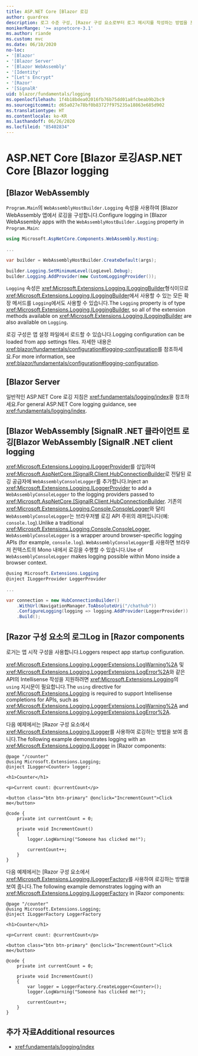 ```yaml
---
title: ASP.NET Core [Blazor 로깅
author: guardrex
description: 로그 수준 구성, [Razor 구성 요소로부터 로그 메시지를 작성하는 방법을 포함하여 [Blazor 앱의 로깅에 대해 알아봅니다.
monikerRange: '>= aspnetcore-3.1'
ms.author: riande
ms.custom: mvc
ms.date: 06/10/2020
no-loc:
- '[Blazor'
- '[Blazor Server'
- '[Blazor WebAssembly'
- '[Identity'
- "[Let's Encrypt"
- '[Razor'
- '[SignalR'
uid: blazor/fundamentals/logging
ms.openlocfilehash: 1f4b18bdea02016fb76b75dd01a8fcbeab9b2bc9
ms.sourcegitcommit: d65a027e78bf0b83727f975235a18863e685d902
ms.translationtype: HT
ms.contentlocale: ko-KR
ms.lasthandoff: 06/26/2020
ms.locfileid: "85402834"
---
```

# <a name="aspnet-core-blazor-logging"></a><span data-ttu-id="1d992-103">ASP.NET Core [Blazor 로깅</span><span class="sxs-lookup"><span data-stu-id="1d992-103">ASP.NET Core [Blazor logging</span></span>

## [Blazor WebAssembly

<span data-ttu-id="1d992-104">`Program.Main`의 `WebAssemblyHostBuilder.Logging` 속성을 사용하여 [Blazor WebAssembly 앱에서 로깅을 구성합니다.</span><span class="sxs-lookup"><span data-stu-id="1d992-104">Configure logging in [Blazor WebAssembly apps with the `WebAssemblyHostBuilder.Logging` property in `Program.Main`:</span></span>

```csharp
using Microsoft.AspNetCore.Components.WebAssembly.Hosting;

...

var builder = WebAssemblyHostBuilder.CreateDefault(args);

builder.Logging.SetMinimumLevel(LogLevel.Debug);
builder.Logging.AddProvider(new CustomLoggingProvider());
```

<span data-ttu-id="1d992-105">`Logging` 속성은 <xref:Microsoft.Extensions.Logging.ILoggingBuilder>형식이므로 <xref:Microsoft.Extensions.Logging.ILoggingBuilder>에서 사용할 수 있는 모든 확장 메서드를 `Logging`에서도 사용할 수 있습니다.</span><span class="sxs-lookup"><span data-stu-id="1d992-105">The `Logging` property is of type <xref:Microsoft.Extensions.Logging.ILoggingBuilder>, so all of the extension methods available on <xref:Microsoft.Extensions.Logging.ILoggingBuilder> are also available on `Logging`.</span></span>

<span data-ttu-id="1d992-106">로깅 구성은 앱 설정 파일에서 로드할 수 있습니다.</span><span class="sxs-lookup"><span data-stu-id="1d992-106">Logging configuration can be loaded from app settings files.</span></span> <span data-ttu-id="1d992-107">자세한 내용은 <xref:blazor/fundamentals/configuration#logging-configuration>를 참조하세요.</span><span class="sxs-lookup"><span data-stu-id="1d992-107">For more information, see <xref:blazor/fundamentals/configuration#logging-configuration>.</span></span>

## [Blazor Server

<span data-ttu-id="1d992-108">일반적인 ASP.NET Core 로깅 지침은 <xref:fundamentals/logging/index>을 참조하세요.</span><span class="sxs-lookup"><span data-stu-id="1d992-108">For general ASP.NET Core logging guidance, see <xref:fundamentals/logging/index>.</span></span>

## <a name="blazor-webassembly-signalr-net-client-logging"></a><span data-ttu-id="1d992-109">[Blazor WebAssembly [SignalR .NET 클라이언트 로깅</span><span class="sxs-lookup"><span data-stu-id="1d992-109">[Blazor WebAssembly [SignalR .NET client logging</span></span>

<span data-ttu-id="1d992-110"><xref:Microsoft.Extensions.Logging.ILoggerProvider>를 삽입하여 <xref:Microsoft.AspNetCore.[SignalR.Client.HubConnectionBuilder>로 전달된 로깅 공급자에 `WebAssemblyConsoleLogger`를 추가합니다.</span><span class="sxs-lookup"><span data-stu-id="1d992-110">Inject an <xref:Microsoft.Extensions.Logging.ILoggerProvider> to add a `WebAssemblyConsoleLogger` to the logging providers passed to <xref:Microsoft.AspNetCore.[SignalR.Client.HubConnectionBuilder>.</span></span> <span data-ttu-id="1d992-111">기존의 <xref:Microsoft.Extensions.Logging.Console.ConsoleLogger>와 달리 `WebAssemblyConsoleLogger`는 브라우저별 로깅 API 주위의 래퍼입니다(예: `console.log`).</span><span class="sxs-lookup"><span data-stu-id="1d992-111">Unlike a traditional <xref:Microsoft.Extensions.Logging.Console.ConsoleLogger>, `WebAssemblyConsoleLogger` is a wrapper around browser-specific logging APIs (for example, `console.log`).</span></span> <span data-ttu-id="1d992-112">`WebAssemblyConsoleLogger`를 사용하면 브라우저 컨텍스트의 Mono 내에서 로깅을 수행할 수 있습니다.</span><span class="sxs-lookup"><span data-stu-id="1d992-112">Use of `WebAssemblyConsoleLogger` makes logging possible within Mono inside a browser context.</span></span>

```csharp
@using Microsoft.Extensions.Logging
@inject ILoggerProvider LoggerProvider

...

var connection = new HubConnectionBuilder()
    .WithUrl(NavigationManager.ToAbsoluteUri("/chathub"))
    .ConfigureLogging(logging => logging.AddProvider(LoggerProvider))
    .Build();
```

## <a name="log-in-razor-components"></a><span data-ttu-id="1d992-113">[Razor 구성 요소의 로그</span><span class="sxs-lookup"><span data-stu-id="1d992-113">Log in [Razor components</span></span>

<span data-ttu-id="1d992-114">로거는 앱 시작 구성을 사용합니다.</span><span class="sxs-lookup"><span data-stu-id="1d992-114">Loggers respect app startup configuration.</span></span>

<span data-ttu-id="1d992-115"><xref:Microsoft.Extensions.Logging.LoggerExtensions.LogWarning%2A> 및 <xref:Microsoft.Extensions.Logging.LoggerExtensions.LogError%2A>와 같은 API의 Intellisense 작성을 지원하려면 <xref:Microsoft.Extensions.Logging>의 `using` 지시문이 필요합니다.</span><span class="sxs-lookup"><span data-stu-id="1d992-115">The `using` directive for <xref:Microsoft.Extensions.Logging> is required to support Intellisense completions for APIs, such as <xref:Microsoft.Extensions.Logging.LoggerExtensions.LogWarning%2A> and <xref:Microsoft.Extensions.Logging.LoggerExtensions.LogError%2A>.</span></span>

<span data-ttu-id="1d992-116">다음 예제에서는 [Razor 구성 요소에서 <xref:Microsoft.Extensions.Logging.ILogger>를 사용하여 로깅하는 방법을 보여 줍니다.</span><span class="sxs-lookup"><span data-stu-id="1d992-116">The following example demonstrates logging with an <xref:Microsoft.Extensions.Logging.ILogger> in [Razor components:</span></span>

```razor
@page "/counter"
@using Microsoft.Extensions.Logging;
@inject ILogger<Counter> logger;

<h1>Counter</h1>

<p>Current count: @currentCount</p>

<button class="btn btn-primary" @onclick="IncrementCount">Click me</button>

@code {
    private int currentCount = 0;

    private void IncrementCount()
    {
        logger.LogWarning("Someone has clicked me!");

        currentCount++;
    }
}
```

<span data-ttu-id="1d992-117">다음 예제에서는 [Razor 구성 요소에서 <xref:Microsoft.Extensions.Logging.ILoggerFactory>를 사용하여 로깅하는 방법을 보여 줍니다.</span><span class="sxs-lookup"><span data-stu-id="1d992-117">The following example demonstrates logging with an <xref:Microsoft.Extensions.Logging.ILoggerFactory> in [Razor components:</span></span>

```razor
@page "/counter"
@using Microsoft.Extensions.Logging;
@inject ILoggerFactory LoggerFactory

<h1>Counter</h1>

<p>Current count: @currentCount</p>

<button class="btn btn-primary" @onclick="IncrementCount">Click me</button>

@code {
    private int currentCount = 0;

    private void IncrementCount()
    {
        var logger = LoggerFactory.CreateLogger<Counter>();
        logger.LogWarning("Someone has clicked me!");

        currentCount++;
    }
}
```

## <a name="additional-resources"></a><span data-ttu-id="1d992-118">추가 자료</span><span class="sxs-lookup"><span data-stu-id="1d992-118">Additional resources</span></span>

* <xref:fundamentals/logging/index>
